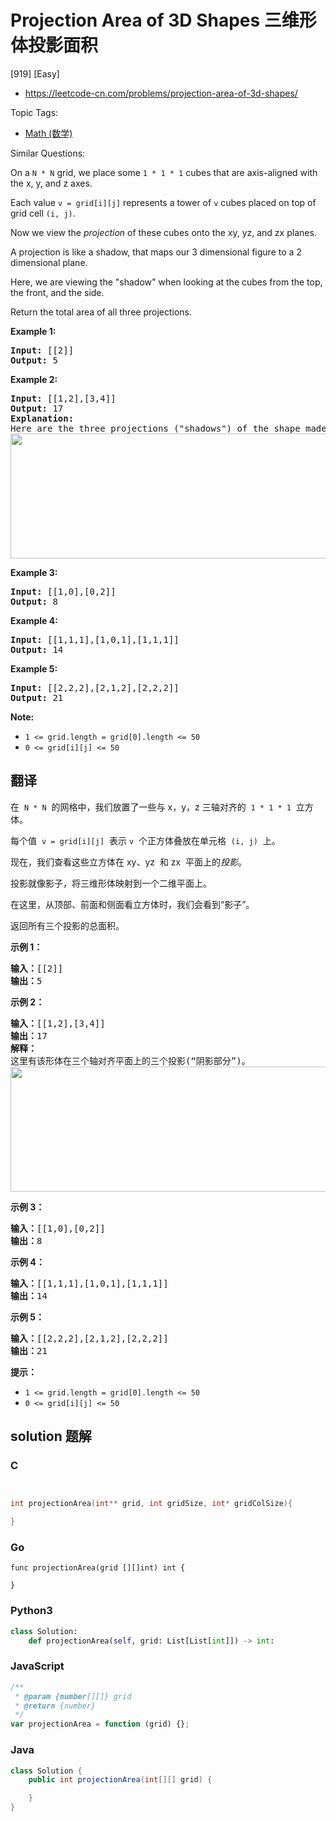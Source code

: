 # Projection Area of 3D Shapes 三维形体投影面积

[919] [Easy]

- https://leetcode-cn.com/problems/projection-area-of-3d-shapes/

Topic Tags:

- [Math (数学)](https://leetcode-cn.com/tag/math/)

Similar Questions:

On a `N * N` grid, we place some `1 * 1 * 1` cubes that are axis-aligned with the x, y, and z axes.

Each value `v = grid[i][j]` represents a tower of `v` cubes placed on top of grid cell `(i, j)`.

Now we view the *projection* of these cubes onto the xy, yz, and zx planes.

A projection is like a shadow, that maps our 3 dimensional figure to a 2 dimensional plane.

Here, we are viewing the "shadow" when looking at the cubes from the top, the front, and the side.

Return the total area of all three projections.

**Example 1:**

<pre><strong>Input: </strong><span id="example-input-1-1">[[2]]</span>
<strong>Output: </strong><span id="example-output-1">5</span>
</pre>

**Example 2:**

<pre><strong>Input: </strong><span id="example-input-2-1">[[1,2],[3,4]]</span>
<strong>Output: </strong><span id="example-output-2">17</span>
<strong>Explanation: </strong>
Here are the three projections ("shadows") of the shape made with each axis-aligned plane.
<img alt="" src="https://s3-lc-upload.s3.amazonaws.com/uploads/2018/08/02/shadow.png" style="width: 749px; height: 200px;">
</pre>

**Example 3:**

<pre><strong>Input: </strong><span id="example-input-3-1">[[1,0],[0,2]]</span>
<strong>Output: </strong><span id="example-output-3">8</span>
</pre>

**Example 4:**

<pre><strong>Input: </strong><span id="example-input-4-1">[[1,1,1],[1,0,1],[1,1,1]]</span>
<strong>Output: </strong><span id="example-output-4">14</span>
</pre>

**Example 5:**

<pre><strong>Input: </strong><span id="example-input-5-1">[[2,2,2],[2,1,2],[2,2,2]]</span>
<strong>Output: </strong><span id="example-output-5">21</span>
</pre>

**Note:**

- `1 <= grid.length = grid[0].length <= 50`
- `0 <= grid[i][j] <= 50`

## 翻译

在  `N * N`  的网格中，我们放置了一些与 x，y，z 三轴对齐的  `1 * 1 * 1`  立方体。

每个值  `v = grid[i][j]`  表示 `v`  个正方体叠放在单元格  `(i, j)`  上。

现在，我们查看这些立方体在 xy、yz  和 zx  平面上的*投影*。

投影就像影子，将三维形体映射到一个二维平面上。

在这里，从顶部、前面和侧面看立方体时，我们会看到“影子”。

返回所有三个投影的总面积。

**示例 1：**

<pre><strong>输入：</strong>[[2]]
<strong>输出：</strong>5
</pre>

**示例 2：**

<pre><strong>输入：</strong>[[1,2],[3,4]]
<strong>输出：</strong>17
<strong>解释：</strong>
这里有该形体在三个轴对齐平面上的三个投影(“阴影部分”)。
<img alt="" src="https://s3-lc-upload.s3.amazonaws.com/uploads/2018/08/02/shadow.png" style="height: 200px; width: 749px;">
</pre>

**示例 3：**

<pre><strong>输入：</strong>[[1,0],[0,2]]
<strong>输出：</strong>8
</pre>

**示例 4：**

<pre><strong>输入：</strong>[[1,1,1],[1,0,1],[1,1,1]]
<strong>输出：</strong>14
</pre>

**示例 5：**

<pre><strong>输入：</strong>[[2,2,2],[2,1,2],[2,2,2]]
<strong>输出：</strong>21
</pre>

**提示：**

- `1 <= grid.length = grid[0].length <= 50`
- `0 <= grid[i][j] <= 50`

## solution 题解

### C

```c


int projectionArea(int** grid, int gridSize, int* gridColSize){

}


```

### Go

```golang
func projectionArea(grid [][]int) int {

}
```

### Python3

```python
class Solution:
    def projectionArea(self, grid: List[List[int]]) -> int:

```

### JavaScript

```javascript
/**
 * @param {number[][]} grid
 * @return {number}
 */
var projectionArea = function (grid) {};
```

### Java

```java
class Solution {
    public int projectionArea(int[][] grid) {

    }
}
```

